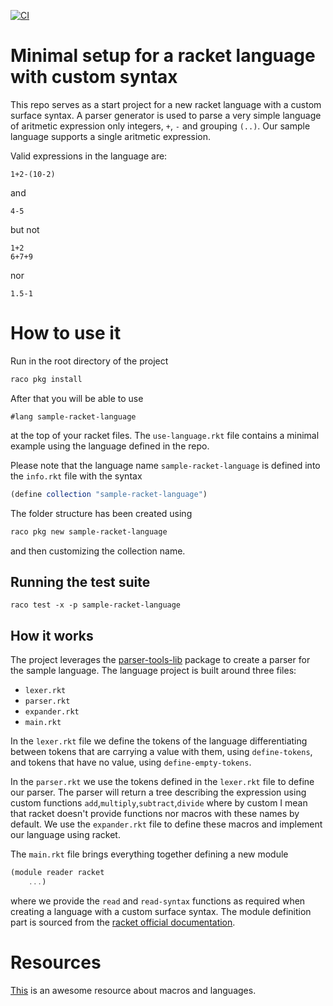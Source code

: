 [![CI](https://github.com/davidelettieri/sample-racket-language/actions/workflows/ci.yml/badge.svg)](https://github.com/davidelettieri/sample-racket-language/actions/workflows/ci.yml)

# Minimal setup for a racket language with custom syntax

This repo serves as a start project for a new racket language with a custom surface syntax. A parser generator is used to parse a very simple language of aritmetic expression only integers, `+`, `-` and grouping `(..)`. Our sample language supports a single aritmetic expression.

Valid expressions in the language are:
```
1+2-(10-2)
```
and
```
4-5
```
but not
```
1+2
6+7+9
```
nor
```
1.5-1
```

# How to use it

Run in the root directory of the project

```bash
raco pkg install
```

After that you will be able to use
```
#lang sample-racket-language
```

at the top of your racket files. The `use-language.rkt` file contains a minimal example using the language defined in the repo.

Please note that the language name `sample-racket-language` is defined into the `info.rkt` file with the syntax
```scheme
(define collection "sample-racket-language")
```

The folder structure has been created using 

```bash
raco pkg new sample-racket-language
```

and then customizing the collection name.

## Running the test suite

```
raco test -x -p sample-racket-language
```

## How it works

The project leverages the [parser-tools-lib](https://pkgs.racket-lang.org/package/parser-tools-lib) package to create a parser for the sample language.
The language project is built around three files:
- `lexer.rkt`
- `parser.rkt`
- `expander.rkt`
- `main.rkt`

In the `lexer.rkt` file we define the tokens of the language differentiating between tokens that are carrying a value with them, using `define-tokens`, and tokens that have no value, using `define-empty-tokens`.

In the `parser.rkt` we use the tokens defined in the `lexer.rkt` file to define our parser. The parser will return a tree describing the expression using custom functions `add`,`multiply`,`subtract`,`divide` where by custom I mean that racket doesn't provide functions nor macros with these names by default. We use the `expander.rkt` file to define these macros and implement our language using racket.

The `main.rkt` file brings everything together defining a new module

```scheme
(module reader racket 
    ...)
```

where we provide the `read` and `read-syntax` functions as required when creating a language with a custom surface syntax. The module definition part is sourced from the [racket official documentation](https://docs.racket-lang.org/guide/language-collection.html).

# Resources

[This](https://school.racket-lang.org/2019/plan/index.html) is an awesome resource about macros and languages.
